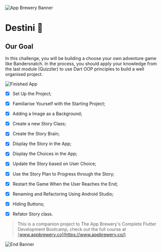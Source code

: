 ![App Brewery Banner](https://github.com/londonappbrewery/Images/blob/master/AppBreweryBanner.png)


# Destini 🤔

## Our Goal

In this challenge, you will be building a choose your own adventure game like Bandersnatch. In the process, you should apply your knowledge from the last module (Quizzler) to use Dart OOP principles to build a well organised project.

![Finished App](https://github.com/londonappbrewery/Images/blob/master/Destini.gif)

- [x] Set Up the Project;
- [x] Familiarise Yourself with the Starting Project;
- [x] Adding a Image as a Background;
- [x] Create a new Story Class;
- [x] Create the Story Brain;
- [x] Display the Story in the App;
- [x] Display the Choices in the App;
- [x] Update the Story based on User Choice;
- [x] Use the Story Plan to Progress through the Story;
- [x] Restart the Game When the User Reaches the End;
- [x] Renaming and Refactoring Using Android Studio;
- [x] Hiding Buttons;
- [x] Refator Story class.


>This is a companion project to The App Brewery's Complete Flutter Development Bootcamp, check out the full course at [www.appbrewery.co](https://www.appbrewery.co/)

![End Banner](https://github.com/londonappbrewery/Images/blob/master/readme-end-banner.png)
